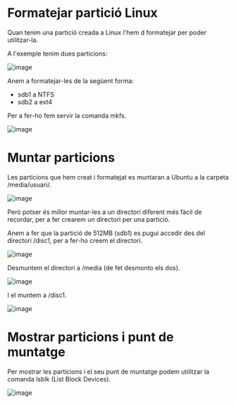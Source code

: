 # Formatejar partició Linux

Quan tenim una partició creada a Linux l'hem d formatejar per poder utilitzar-la.

A l'exemple tenim dues particions:

![image](https://github.com/XaSaFa/MP04/assets/110727546/478c5d07-15e2-4d16-9485-d8e81fcafdb5)

Anem a formatejar-les de la següent forma:
- sdb1 a NTFS
- sdb2 a ext4

Per a fer-ho fem servir la comanda mkfs.

![image](https://github.com/XaSaFa/MP04/assets/110727546/0f126563-7507-40af-a843-c83be8e42d6c)

# Muntar particions

Les particions que hem creat i formatejat es muntaran a Ubuntu a la carpeta /media/usuari/.

![image](https://github.com/XaSaFa/MP04/assets/110727546/669a76db-2b20-4595-8377-9ec675bc5556)

Però potser és millor muntar-les a un directori diferent més fàcil de recordar, per a fer crearem un directori per una partició.

Anem a fer que la partició de 512MB (sdb1) es pugui accedir des del directori /disc1, per a fer-ho creem el directori.

![image](https://github.com/XaSaFa/MP04/assets/110727546/b5e09d44-3705-41e8-b6fb-dc15714fcd2f)

Desmuntem el directori a /media (de fet desmonto els dos).

![image](https://github.com/XaSaFa/MP04/assets/110727546/b9a6e412-f54c-42cd-9282-75f658c3e4e5)

I el muntem a /disc1.

![image](https://github.com/XaSaFa/MP04/assets/110727546/acfb3bd2-df1f-49cf-8533-9081c5f3311b)

# Mostrar particions i punt de muntatge

Per mostrar les particions i el seu punt de muntatge podem utilitzar la comanda lsblk (List Block Devices).

![image](https://github.com/XaSaFa/MP04/assets/110727546/e1913971-1ace-49ab-974c-1325c1eb5024)


